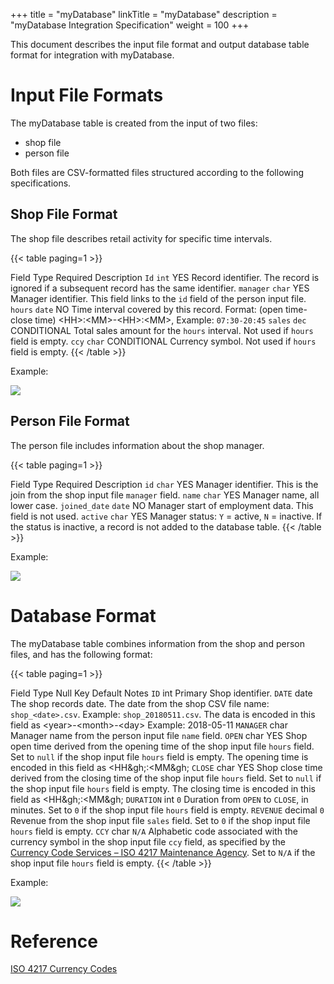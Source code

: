 +++
title = "myDatabase"
linkTitle = "myDatabase"
description = "myDatabase Integration Specification"
weight = 100
+++

This document describes the input file format and output database table format for integration with myDatabase.

# Input File Formats

The myDatabase table is created from the input of two files:

- shop file
- person file

Both files are CSV-formatted files structured according to the following specifications.

## Shop File Format

The shop file describes retail activity for specific time intervals.

{{< table paging=1 >}}
<thead class="thead-dark" responsive=1>
    <tr>
        <th>Field</th>
        <th>Type</th>
        <th>Required</th>
        <th>Description</th>
    </tr>
</thead>
<tbody>
    <tr>
        <td><code>Id</code></td>
        <td><code>int</code></td>
        <td>YES</td>
        <td>Record identifier. The record is ignored if a subsequent record has the same identifier.</td>
    </tr>
    <tr>
        <td><code>manager</code></td>
        <td><code>char</code></td>
        <td>YES</td>
        <td>Manager identifier. This field links to the <code>id</code> field of the person input file.</td>
    </tr>
    <tr>
        <td><code>hours</code></td>
        <td><code>date</code></td>
        <td>NO</td>
        <td>Time interval covered by this record. Format: (open time-close time) &lt;HH&gt;:&lt;MM&gt;-&lt;HH&gt;:&lt;MM&gt;, Example: <code>07:30-20:45</code></td>
    </tr>
    <tr>
        <td><code>sales</code></td>
        <td><code>dec</code></td>
        <td>CONDITIONAL</td>
        <td>Total sales amount for the <code>hours</code> interval. Not used if <code>hours</code> field is empty.</td>
    </tr>
    <tr>
        <td><code>ccy</code></td>
        <td><code>char</code></td>
        <td>CONDITIONAL</td>
        <td>Currency symbol. Not used if <code>hours</code> field is empty.</td>
    </tr>
</tbody>
{{< /table >}}

Example:

![](/exampleInputShop.png)

## Person File Format

The person file includes information about the shop manager.

{{< table paging=1 >}}
<thead class="thead-dark">
    <tr>
        <th>Field</th>
        <th>Type</th>
        <th>Required</th>
        <th>Description</th>
    </tr>
</thead>
<tbody>
    <tr>
        <td><code>id</code></td>
        <td><code>char</code></td>
        <td>YES</td>
        <td>Manager identifier. This is the join from the shop input file <code>manager</code> field.</td>
    </tr>
    <tr>
        <td><code>name</code></td>
        <td><code>char</code></td>
        <td>YES</td>
        <td>Manager name, all lower case.</td>
    </tr>
    <tr>
        <td><code>joined_date</code></td>
        <td><code>date</code></td>
        <td>NO</td>
        <td>Manager start of employment data. This field is not used.</td>
    </tr>
    <tr>
        <td><code>active</code></td>
        <td><code>char</code></td>
        <td>YES</td>
        <td>Manager status: <code>Y</code> = active, <code>N</code> = inactive. If the status is inactive, a record is not added to the database table.</td>
    </tr>
</tbody>
{{< /table >}}

Example:

![](/exampleInputPerson.png)

# Database Format

The myDatabase table combines information from the shop and person files, and has the following format:

{{< table paging=1 >}}
<thead class="thead-dark">
    <tr>
        <th>Field</th>
        <th>Type</th>
        <th>Null</th>
        <th>Key</th>
        <th>Default</th>
        <th>Notes</th>
    </tr>
</thead>
<tbody>
    <tr>
        <td><code>ID</code></code></td>
        <td>int</td>
        <td></td>
        <td>Primary</td>
        <td></td>
        <td>Shop identifier.</td>
    </tr>
    <tr>
        <td><code>DATE</code></td>
        <td>date</td>
        <td></td>
        <td></td>
        <td></td>
        <td>The shop records date. The date from the shop CSV file name: <code>shop_&lt;date&gt;.csv</code>. Example: <code>shop_20180511.csv</code>. The data is encoded in this field as &lt;year&gt;-&lt;month&gt;-&lt;day&gt; Example: 2018-05-11</td>
    </tr>
    <tr>
        <td><code>MANAGER</code></td>
        <td>char</td>
        <td></td>
        <td></td>
        <td></td>
        <td>Manager name from the person input file <code>name</code> field.</td>
    </tr>
    <tr>
        <td><code>OPEN</code></td>
        <td>char</td>
        <td>YES</td>
        <td></td>
        <td></td>
        <td>Shop open time derived from the opening time of the shop input file <code>hours</code> field. Set to <code>null</code> if the shop input file <code>hours</code> field is empty. The opening time is encoded in this field as &lt;HH&gh;:&lt;MM&gh;</td>
    </tr>
    <tr>
        <td><code>CLOSE</code></td>
        <td>char</td>
        <td>YES</td>
        <td></td>
        <td></td>
        <td>Shop close time derived from the closing time of the shop input file <code>hours</code> field. Set to <code>null</code> if the shop input file <code>hours</code> field is empty. The closing time is encoded in this field as &lt;HH&gh;:&lt;MM&gh;</td>
    </tr>
    <tr>
        <td><code>DURATION</code></td>
        <td>int</td>
        <td></td>
        <td></td>
        <td><code>0</code></td>
        <td>Duration from <code>OPEN</code> to <code>CLOSE</code>, in minutes. Set to <code>0</code> if the shop input file <code>hours</code> field is empty.</td>
    </tr>
    <tr>
        <td><code>REVENUE</code></td>
        <td>decimal</td>
        <td></td>
        <td></td>
        <td><code>0</code></td>
        <td>Revenue from the shop input file <code>sales</code> field. Set to <code>0</code> if the shop input file <code>hours</code> field is empty.</td>
    </tr>
    <tr>
        <td><code>CCY</code></td>
        <td>char</td>
        <td></td>
        <td></td>
        <td><code>N/A</code></td>
        <td>Alphabetic code associated with the currency symbol in the shop input file <code>ccy</code> field, as specified by the <a href= https://www.six-group.com/en/products-services/financial-information/data-standards.html>Currency Code Services – ISO 4217 Maintenance Agency</a>. Set to <code>N/A</code> if the shop input file <code>hours</code> field is empty.</td>
    </tr>
</tbody>
{{< /table >}}

Example:

![](/exampleTable.png)

# Reference

[ISO 4217 Currency Codes](https://www.iso.org/iso-4217-currency-codes.html)
